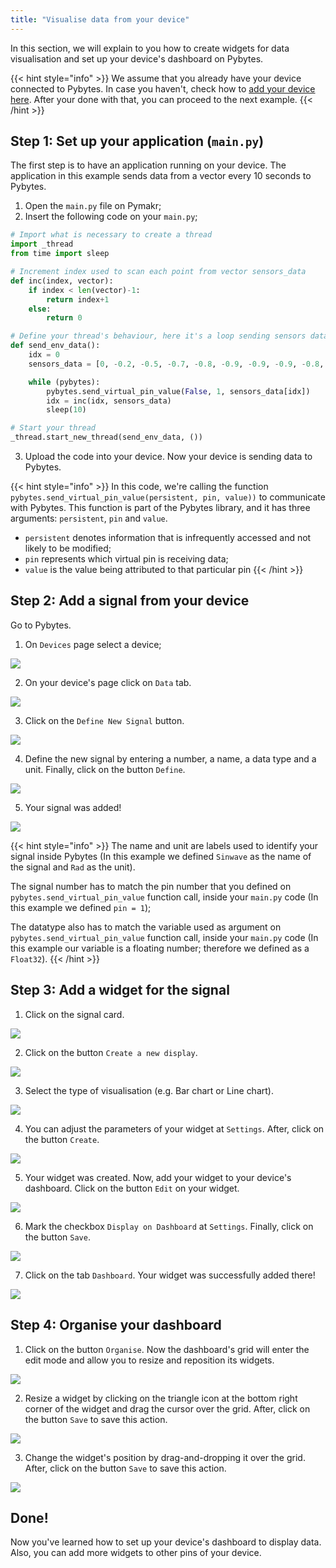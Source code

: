 ```yaml
---
title: "Visualise data from your device"
---
```


In this section, we will explain to you how to create widgets for data visualisation and set up your device's dashboard on Pybytes.

{{< hint style="info" >}}
We assume that you already have your device connected to Pybytes. In case you haven't, check how to [add your device here](connect/). After your done with that, you can proceed to the next example.
{{< /hint >}}

## Step 1: Set up your application (`main.py`)

The first step is to have an application running on your device. The application in this example sends data from a vector every 10 seconds to Pybytes.

1. Open the `main.py` file on Pymakr;
2. Insert the following code on your `main.py`;

```python
# Import what is necessary to create a thread
import _thread
from time import sleep

# Increment index used to scan each point from vector sensors_data
def inc(index, vector):
    if index < len(vector)-1:
        return index+1
    else:
        return 0

# Define your thread's behaviour, here it's a loop sending sensors data every 10 seconds
def send_env_data():
    idx = 0
    sensors_data = [0, -0.2, -0.5, -0.7, -0.8, -0.9, -0.9, -0.9, -0.8, -0.6, -0.4, -0.2, 0, 0.3, 0.5, 0.7, 0.8, 0.9, 0.9, 0.9, 0.8, 0.6, 0.4, 0.1]

    while (pybytes):
        pybytes.send_virtual_pin_value(False, 1, sensors_data[idx])
        idx = inc(idx, sensors_data)
        sleep(10)

# Start your thread
_thread.start_new_thread(send_env_data, ())
```

3. Upload the code into your device. Now your device is sending data to Pybytes.

{{< hint style="info" >}}
In this code, we're calling the function `pybytes.send_virtual_pin_value(persistent, pin, value))` to communicate with Pybytes. This function is part of the Pybytes library, and it has three arguments: `persistent`, `pin` and `value`.

* `persistent` denotes information that is infrequently accessed and not likely to be modified;
* `pin` represents which virtual pin is receiving data;
* `value` is the value being attributed to that particular pin
{{< /hint >}}

## Step 2: Add a signal from your device

Go to Pybytes.

1. On `Devices` page select a device;

![](/gitbook/assets/01%20%281%29.gif)

2. On your device's page click on `Data` tab.

![](/gitbook/assets/02-1.png)

3. Click on the `Define New Signal` button.

![](/gitbook/assets/03-1.png)

4. Define the new signal by entering a number, a name, a data type and a unit. Finally, click on the button `Define`.

![](/gitbook/assets/04-1.gif)

5. Your signal was added!

![](/gitbook/assets/05%20%281%29.png)

{{< hint style="info" >}}
The name and unit are labels used to identify your signal inside Pybytes (In this example we defined `Sinwave` as the name of the signal and `Rad` as the unit).

The signal number has to match the pin number that you defined on `pybytes.send_virtual_pin_value` function call, inside your `main.py` code (In this example we defined `pin = 1`);

The datatype also has to match the variable used as argument on `pybytes.send_virtual_pin_value` function call, inside your `main.py` code (In this example our variable is a floating number; therefore we defined as a `Float32`).
{{< /hint >}}

## Step 3: Add a widget for the signal

1. Click on the signal card.

![](/gitbook/assets/01.png)

2. Click on the button `Create a new display`.

![](/gitbook/assets/02-1%20%281%29.png)

3. Select the type of visualisation (e.g. Bar chart or Line chart).

![](/gitbook/assets/03.gif)

4. You can adjust the parameters of your widget at `Settings`. After, click on the button `Create`.

![](/gitbook/assets/04-1.png)

5. Your widget was created. Now, add your widget to your device's dashboard. Click on the button `Edit` on your widget.

![](/gitbook/assets/05-1.png)

6. Mark the checkbox `Display on Dashboard` at `Settings`. Finally, click on the button `Save`.

![](/gitbook/assets/06.gif)

7. Click on the tab `Dashboard`. Your widget was successfully added there!

![](/gitbook/assets/07.png)

## Step 4: Organise your dashboard

1. Click on the button `Organise`. Now the dashboard's grid will enter the edit mode and allow you to resize and reposition its widgets.

![](/gitbook/assets/edit-mode%20%281%29.gif)

2. Resize a widget by clicking on the triangle icon at the bottom right corner of the widget and drag the cursor over the grid. After, click on the button `Save` to save this action.

![](/gitbook/assets/02-1.gif)

3. Change the widget's position by drag-and-dropping it over the grid. After, click on the button `Save` to save this action.

![](/gitbook/assets/03-1.gif)

## Done!

Now you've learned how to set up your device's dashboard to display data. Also, you can add more widgets to other pins of your device.

